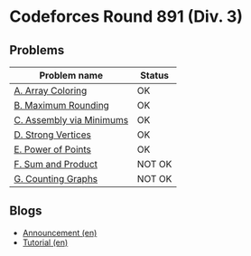 # Codeforces Round 891 (Div. 3)

## Problems

|Problem name|Status|
|------------|---------|
| [A. Array Coloring](problems/A._Array_Coloring.md)|OK|
| [B. Maximum Rounding](problems/B._Maximum_Rounding.md)|OK|
| [C. Assembly via Minimums](problems/C._Assembly_via_Minimums.md)|OK|
| [D. Strong Vertices](problems/D._Strong_Vertices.md)|OK|
| [E. Power of Points](problems/E._Power_of_Points.md)|OK|
| [F. Sum and Product](problems/F._Sum_and_Product.md)|NOT OK|
| [G. Counting Graphs](problems/G._Counting_Graphs.md)|NOT OK|
## Blogs

- [Announcement (en)](blogs/Announcement_(en).md)
- [Tutorial (en)](blogs/Tutorial_(en).md)

